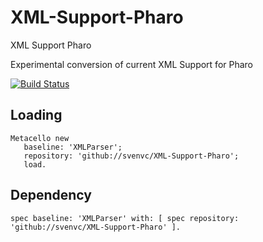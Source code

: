 # XML-Support-Pharo
XML Support Pharo

Experimental conversion of current XML Support for Pharo

[![Build Status](https://travis-ci.org/svenvc/XML-Support-Pharo.svg?branch=master)](https://travis-ci.org/svenvc/XML-Support-Pharo)

## Loading

```smalltalk
Metacello new
   baseline: 'XMLParser';
   repository: 'github://svenvc/XML-Support-Pharo';
   load.
```

## Dependency

```smalltalk
spec baseline: 'XMLParser' with: [ spec repository: 'github://svenvc/XML-Support-Pharo' ].
```


